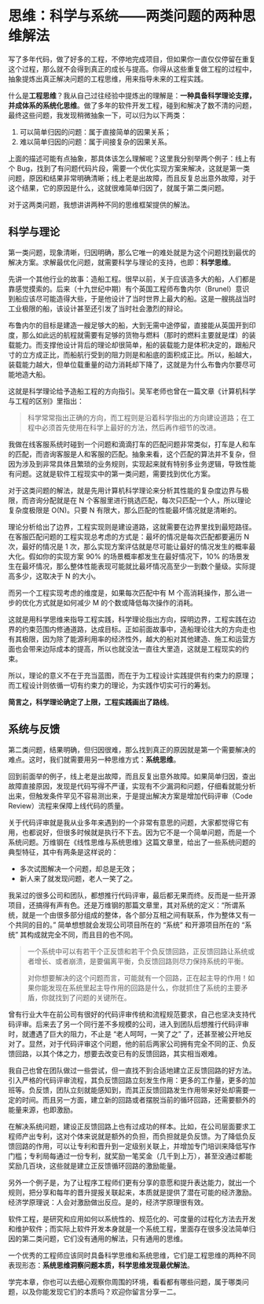 



# 思维：科学与系统——两类问题的两种思维解法

写了多年代码，做了好多的工程，不停地完成项目，但如果你一直仅仅停留在重复这个过程，那么就不会得到真正的成长与提高。你得从这些重复做工程的过程中，抽象提炼出真正解决问题的工程思维，用来指导未来的工程实践。

什么是**工程思维**？我从自己过往经验中提炼出的理解是：**一种具备科学理论支撑，并成体系的系统化思维**。做了多年的软件开发工程，碰到和解决了数不清的问题，最终这些问题，我发现稍微抽象一下，可以归为以下两类：

1. 可以简单归因的问题：属于直接简单的因果关系；
2. 难以简单归因的问题：属于间接复杂的因果关系。

上面的描述可能有点抽象，那具体该怎么理解呢？这里我分别举两个例子：线上有个 Bug，找到了有问题代码片段，需要一个优化实现方案来解决，这就是第一类问题，原因和结果非常明确清晰；线上老是出故障，而且反复总出意外故障，对于这个结果，它的原因是什么，这就很难简单归因了，就属于第二类问题。

对于这两类问题，我想讲讲两种不同的思维框架提供的解法。

## 科学与理论

第一类问题，现象清晰，归因明确，那么它唯一的难处就是为这个问题找到最优的解决方案。求解最优化问题，就需要科学与理论的支持，也即：**科学思维**。

先讲一个其他行业的故事：造船工程。很早以前，关于应该造多大的船，人们都是靠感觉摸索的。后来（十九世纪中期）有个英国工程师布鲁内尔（Brunel）意识到船应该尽可能造得大些，于是他设计了当时世界上最大的船。这是一艘挑战当时工业极限的船，该设计甚至还引发了当时社会激烈的辩论。

布鲁内尔的目标是建造一艘足够大的船，大到无需中途停留，直接能从英国开到印度，那么如此远的航程就需要有足够的货物与燃料（那时的燃料主要就是煤）的装载能力。而支撑他设计背后的理论却很简单，船的装载能力是体积决定的，跟船尺寸的立方成正比，而船航行受到的阻力则是和船底的面积成正比。所以，船越大，装载能力越大，但单位载重量的动力消耗却下降了，这就是为什么布鲁内尔要尽可能地造大船。

这就是科学理论给予造船工程的方向指引。吴军老师也曾在一篇文章《计算机科学与工程的区别》里指出：

> 科学常常指出正确的方向，而工程则是沿着科学指出的方向建设道路；在工程中必须首先使用在科学上最好的方法，然后再作细节的改进。

我做在线客服系统时碰到一个问题和滴滴打车的匹配问题非常类似，打车是人和车的匹配，而咨询客服是人和客服的匹配。抽象来看，这个匹配的算法并不复杂，但因为涉及到非常具体且繁琐的业务规则，实现起来就有特别多业务逻辑，导致性能有问题。这就是软件工程现实中的第一类问题，需要找到优化方案。

对于这类问题的解法，就是先用计算机科学理论来分析其性能的复杂度边界与极限，而咨询分配就是在 N 个客服里进行挑选匹配，每次只匹配一个人，所以理论复杂度极限是 O(N)。只要 N 有限大，那么匹配的性能最坏情况就是清晰的。

理论分析给出了边界，工程实现则是建设道路，这就需要在边界里找到最短路径。在客服匹配问题的工程实现总考虑的方式是：最坏的情况是每次匹配都要遍历 N 次，最好的情况是 1 次，那么实现方案评估就是尽可能让最好的情况发生的概率最大化。假如你的实现方案 90% 的场景概率都发生在最好情况下，10% 的场景发生在最坏情况，那么整体性能表现可能就比最坏情况高至少一到数个量级。实际提高多少，这取决于 N 的大小。

而另一个工程实现考虑的维度是，如果每次匹配中有 M 个高消耗操作，那么进一步的优化方式就是如何减少 M 的个数或降低每次操作的消耗。

这就是用科学思维来指导工程实践，科学理论指出方向，探明边界，工程实践在边界的约束范围内修通道路，达成目标。正如前面故事中，造船理论往大的方向走也有其极限，因为除了能源利用率的经济性外，越大的船对其他建造、施工和运营方面也会带来边际成本的提高，所以也就没法一直往大里造，这就是工程现实的约束。

所以，理论的意义不在于充当蓝图，而在于为工程设计实践提供有约束力的原理；而工程设计则依循一切有约束力的理论，为实践作切实可行的筹划。

**简言之，科学理论确定了上限，工程实践画出了路线**。

## 系统与反馈

第二类问题，结果明确，但归因很难，那么找到真正的原因就是第一个需要解决的难点。这时，我们就需要用另一种思维方式：**系统思维**。

回到前面举的例子，线上老是出故障，而且反复出意外故障。如果简单归因，查出故障直接原因，发现是代码写得不严谨，实现有不少漏洞和问题，仔细看就能分析出来，但触发条件罕见不容易测出来，于是提出解决方案是增加代码评审（Code Review）流程来保障上线代码的质量。

关于代码评审就是我从业多年来遇到的一个非常有意思的问题，大家都觉得它有用，也都说好，但很多时候就是执行不下去。因为它不是一个简单问题，而是一个系统问题。万维钢在《线性思维与系统思维》这篇文章里，给出了一些系统问题的典型特征，其中有两条是这样说的：

- 多次试图解决一个问题，却总是无效；
- 新人来了就发现问题，老人一笑了之。

我呆过的很多公司和团队，都想推行代码评审，最后都无果而终。反而是一些开源项目，还搞得有声有色。还是万维钢的那篇文章里，其对系统的定义：“所谓系统，就是一个由很多部分组成的整体，各个部分互相之间有联系，作为整体又有一个共同的目的。” 简单想想就会发现公司项目所在的 “系统” 和开源项目所在的 “系统” 其构成就完全不同，而且目的也不同。

> 一个系统中可以有若干个正反馈和若干个负反馈回路，正反馈回路让系统或者增长、或者崩溃，是要偏离平衡，负反馈回路则尽力保持系统的平衡。
>
> 对你想要解决的这个问题而言，可能就有一个回路，正在起主导的作用！如果你能发现在系统里起主导作用的回路是什么，你就抓住了系统的主要矛盾，你就找到了问题的关键所在。

曾有行业大牛在前公司有很好的代码评审传统和流程规范要求，自己也坚决支持代码评审。后来去了另一个同行差不多规模的公司，进入到团队后想推行代码评审时，就遭遇了巨大的阻力，不止是 “老人呵呵，一笑了之” 了，还甚至被公开地反对了。显然，对于代码评审这个问题，他的前后两家公司拥有完全不同的正、负反馈回路，以其个体之力，想要去改变已有的反馈回路，其实相当艰难。

我自己也曾在团队做过一些尝试，但一直找不到合适地建立正反馈回路的好方法。引入严格的代码评审流程，其负反馈回路立刻发生作用：更多的工作量，更多的加班等。负反馈，团队立刻就能感知到，而其正反馈回路发生作用带来好处却需要一定的时间。而且另一方面，建立新的回路或者摆脱当前的循环回路，还需要额外的能量来源，也即激励。

在解决系统问题，建设正反馈回路上也有过成功的样本。比如，在公司层面要求工程师产出专利，这对个体来说就是额外的负担，而负担就是负反馈。为了降低负反馈回路的作用，可以让专利和晋升到一定级别关联上，并增加专门培训来降低写作门槛；专利局每通过一份专利，就奖励一笔奖金（几千到上万），甚至没通过都能奖励几百块，这些就是建立正反馈循环回路的激励能量。

另外一个例子是，为了让程序工程师们更有分享的意愿和提升表达能力，就出一个规则，把分享和每年的晋升提报关联起来，本质就是提供了潜在可能的经济激励。经济学原理说：人会对激励做出反应。是的，经济学原理很有效。

软件工程，是研究和应用如何以系统性的、规范化的、可度量的过程化方法去开发和维护软件；而实际上软件开发本身就是一个系统工程，里面存在很多没法简单归因的第二类问题，它们没有通用的解法，只有通用的思维。

一个优秀的工程师应该同时具备科学思维和系统思维，它们是工程思维的两种不同表现形态：**系统思维洞察问题本质，科学思维发现最优解法**。

学完本章，你也可以去细心观察你周围的环境，看看都有哪些问题，属于哪类问题，以及你能发现它们的本质吗？欢迎你留言分享一二。











































